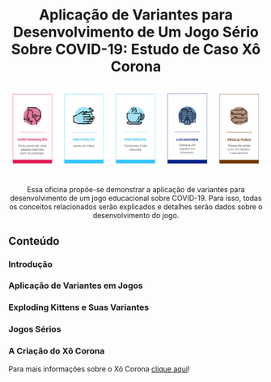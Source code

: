 <h1 align="center">

Aplicação de Variantes para Desenvolvimento de Um Jogo Sério Sobre COVID-19: Estudo de Caso Xô Corona

<p align="center"><img src="imagens/cartas.png" alt="Algumas cartas do jogo Xô Corona" /></p>

</h1>

<p align="center">Essa oficina propõe-se demonstrar a aplicação de variantes para desenvolvimento de um jogo educacional sobre COVID-19. Para isso, todas os conceitos relacionados serão explicados e detalhes serão dados sobre o desenvolvimento do jogo.</p>

## Conteúdo
### Introdução

### Aplicação de Variantes em Jogos

### Exploding Kittens e Suas Variantes

### Jogos Sérios

### A Criação do Xô Corona

Para mais informações sobre o Xô Corona [clique aqui](https://github.com/tekpixo/xo-corona)!
